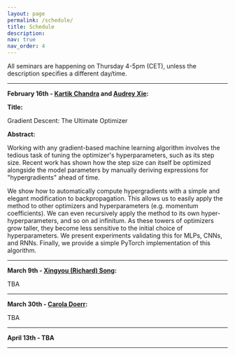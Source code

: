 ```yaml
---
layout: page
permalink: /schedule/
title: Schedule
description: 
nav: true
nav_order: 4
---
```



All seminars are happening on Thursday 4-5pm (CET), unless the description specifies a different day/time.


----------

**February 16th - [Kartik Chandra](https://cs.stanford.edu/~kach/) and [Audrey Xie](https://0a.ax/):**

**Title:**

Gradient Descent: The Ultimate Optimizer

**Abstract:**

Working with any gradient-based machine learning algorithm involves the tedious task of tuning the optimizer's hyperparameters, such as its step size. Recent work has shown how the step size can itself be optimized alongside the model parameters by manually deriving expressions for "hypergradients" ahead of time. 

We show how to automatically compute hypergradients with a simple and elegant modification to backpropagation. This allows us to easily apply the method to other optimizers and hyperparameters (e.g. momentum coefficients). We can even recursively apply the method to its own hyper-hyperparameters, and so on ad infinitum. As these towers of optimizers grow taller, they become less sensitive to the initial choice of hyperparameters. We present experiments validating this for MLPs, CNNs, and RNNs. Finally, we provide a simple PyTorch implementation of this algorithm.

----------

**March 9th - [Xingyou (Richard) Song](https://xingyousong.github.io/):**

TBA

----------

**March 30th - [Carola Doerr](https://webia.lip6.fr/~doerr/):**

TBA

----------

**April 13th - TBA**

----------

